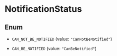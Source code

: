 

# NotificationStatus

## Enum


* `CAN_NOT_BE_NOTIFIED` (value: `"CanNotBeNotified"`)

* `CAN_BE_NOTIFIED` (value: `"CanBeNotified"`)



